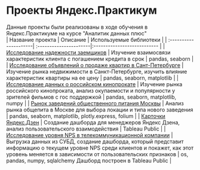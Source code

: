 # Проекты Яндекс.Практикум
Данные проекты были реализованы в ходе обучения в Яндекс.Практикуме на курсе "Аналитик данных плюс"  
| Название проекта      | Описание               | Используемые библиотеки     |
| :---------------------| :----------------------|:--------------------------- |
| [Исследование надежности заемщиков](https://github.com/Elizaveta78/yandex-practicum-projects/tree/main/repayment_of_a_credit) | Изучение взаимосвязи характеристик клиента с погашением кредита в срок | pandas, seaborn |
| [Исследование объявлений о продаже квартир в Сант-Петербурге](https://github.com/Elizaveta78/yandex-practicum-projects/tree/main/apartment_prices) | Изучение рынка недвижимости в Санкт-Петербурге, изучить влияние характеристик квартиры на ее цену | pandas, seaborn, matplotlib |
| [Исследование данных о российском кинопрокате](https://github.com/Elizaveta78/yandex-practicum-projects/tree/main/russian_cinema) | Изучение рынка российского кинопроката, анализ окупаемости и популярности у зрителей фильмов с гос поддержкой | pandas, seaborn, matplotlib, numpy |
| [Рынок заведений общественного питания Москвы](https://github.com/Elizaveta78/yandex-practicum-projects/tree/main/catering-establishments) | Анализ рынка общепита в Москве для выбора локации и типа нового заведения | pandas, seaborn, matplotlib, plotly.express, folium |
| [Карточки Яндекс.Дзен](https://github.com/Elizaveta78/yandex-practicum-projects/tree/main/yandex_dzen) | Создание дашборда для менеджеров Яндекс Дзена, анализ пользовательского взаимодействия | Tableau Public |
| [Исследование уровня NPS в телекоммуникационной компании](https://github.com/Elizaveta78/yandex-practicum-projects/tree/main/telecomm_nps) | Выгрузка данных из СУБД, создание дашборда, который представит информацию о текущем уровне NPS среди клиентов и покажет, как этот уровень меняется в зависимости от пользовательских признаков | os, pandas, numpy, sqlalchemy Дашборд построен в Tableau Public |
